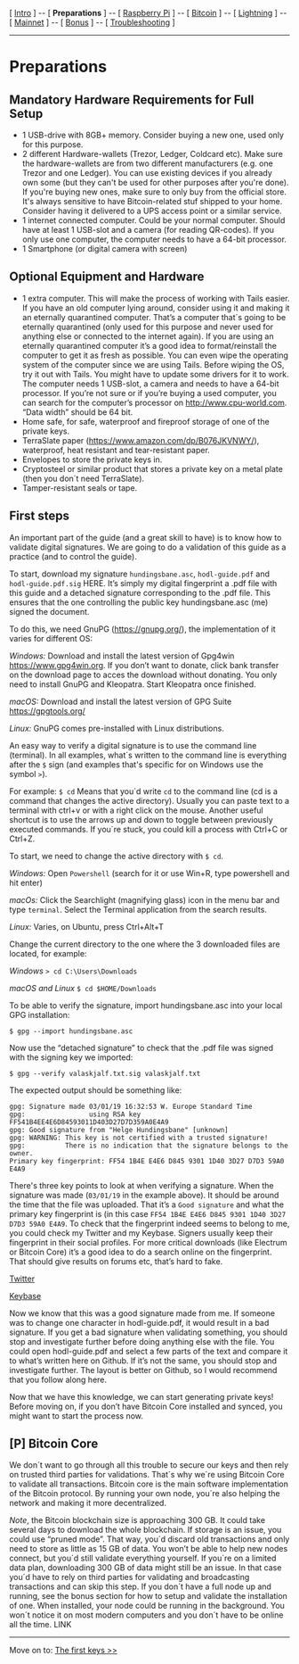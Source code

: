 [ [Intro](README.md) ] -- [ **Preparations** ] -- [ [Raspberry Pi](raspibolt_20_pi.md) ] -- [ [Bitcoin](raspibolt_30_bitcoin.md) ] -- [ [Lightning](raspibolt_40_lnd.md) ] -- [ [Mainnet](raspibolt_50_mainnet.md) ] -- [ [Bonus](raspibolt_60_bonus.md) ] -- [ [Troubleshooting](raspibolt_70_troubleshooting.md) ]

-------

# Preparations

## Mandatory Hardware Requirements for Full Setup

*	1 USB-drive with 8GB+ memory. Consider buying a new one, used only for this purpose.
*	2 different Hardware-wallets (Trezor, Ledger, Coldcard etc). Make sure the hardware-wallets are from two different manufacturers (e.g. one Trezor and one Ledger). You can use existing devices if you already own some (but they can't be used for other purposes after you're done). If you're buying new ones, make sure to only buy from the official store. It's always sensitive to have Bitcoin-related stuf shipped to your home. Consider having it delivered to a UPS access point or a similar service.
*	1 internet connected computer. Could be your normal computer. Should have at least 1 USB-slot and a camera (for reading QR-codes). If you only use one computer, the computer needs to have a 64-bit processor.
*	1 Smartphone (or digital camera with screen)

## Optional Equipment and Hardware 

* 1 extra computer. This will make the process of working with Tails easier. If you have an old computer lying around, consider using it and making it an eternally quarantined computer. That’s a computer that´s going to be eternally quarantined (only used for this purpose and never used for anything else or connected to the internet again). If you are using an eternally quarantined computer it’s a good idea to format/reinstall the computer to get it as fresh as possible. You can even wipe the operating system of the computer since we are using Tails. Before wiping the OS, try it out with Tails. You might have to update some drivers for it to work. The computer needs 1 USB-slot, a camera and needs to have a 64-bit processor. If you’re not sure or if you’re buying a used computer, you can search for the computer’s processor on http://www.cpu-world.com. “Data width” should be 64 bit. 
*	Home safe, for safe, waterproof and fireproof storage of one of the private keys.
*	TerraSlate paper (https://www.amazon.com/dp/B076JKVNWY/), waterproof, heat resistant and tear-resistant paper.
*	Envelopes to store the private keys in. 
*	Cryptosteel or similar product that stores a private key on a metal plate (then you don´t need TerraSlate).
*	Tamper-resistant seals or tape.

## First steps

An important part of the guide (and a great skill to have) is to know how to validate digital signatures. We are going to do a validation of this guide as a practice (and to control the guide).

To start, download my signature `hundingsbane.asc`, `hodl-guide.pdf` and `hodl-guide.pdf.sig` HERE. It’s simply my digital fingerprint a .pdf file with this guide and a detached signature corresponding to the .pdf file. This ensures that the one controlling the public key hundingsbane.asc (me) signed the document.   

To do this, we need GnuPG (https://gnupg.org/), the implementation of it varies for different OS:

*Windows:* Download and install the latest version of Gpg4win https://www.gpg4win.org. If you don’t want to donate, click bank transfer on the download page to acces the download without donating. You only need to install GnuPG and Kleopatra. Start Kleopatra once finished. 

*macOS:* Download and install the latest version of GPG Suite https://gpgtools.org/ 

*Linux:* GnuPG comes pre-installed with Linux distributions.

An easy way to verify a digital signature is to use the command line (terminal). 
In all examples, what´s written to the command line is everything after the `$` sign (and examples that's specific for on Windows use the symbol `>`). 

For example: `$ cd` 
Means that you´d write `cd` to the command line (cd is a command that changes the active directory). 
Usually you can paste text to a terminal with ctrl+v or with a right click on the mouse. Another useful shortcut is to use the arrows up and down to toggle between previously executed commands. If you´re stuck, you could kill a process with Ctrl+C or Ctrl+Z. 

To start, we need to change the active directory with `$ cd`. 

*Windows:* Open `Powershell` (search for it or use Win+R, type powershell and hit enter) 

*macOs:* Click the Searchlight (magnifying glass) icon in the menu bar and type `terminal`. Select the Terminal application from the search results. 

*Linux:* Varies, on Ubuntu, press Ctrl+Alt+T 

Change the current directory to the one where the 3 downloaded files are located, for example: 

*Windows* `> cd C:\Users\Downloads` 

*macOS and Linux* `$ cd $HOME/Downloads` 

To be able to verify the signature, import hundingsbane.asc into your local GPG installation: 

`$ gpg --import hundingsbane.asc` 

Now use the “detached signature” to check that the .pdf file was signed with the signing key we imported: 

`$ gpg --verify valaskjalf.txt.sig valaskjalf.txt` 

The expected output should be something like:

```
gpg: Signature made 03/01/19 16:32:53 W. Europe Standard Time
gpg:                using RSA key FF541B4EE4E6D84593011D403D27D7D359A0E4A9
gpg: Good signature from "Helge Hundingsbane" [unknown]
gpg: WARNING: This key is not certified with a trusted signature!
gpg:          There is no indication that the signature belongs to the owner.
Primary key fingerprint: FF54 1B4E E4E6 D845 9301 1D40 3D27 D7D3 59A0 E4A9
```

There's three key points to look at when verifying a signature. When the signature was made (`03/01/19` in the example above). It should be around the time that the file was uploaded. That it’s a `Good signature` and what the primary key fingerprint is (in this case `FF54 1B4E E4E6 D845 9301 1D40 3D27 D7D3 59A0 E4A9`. 
To check that the fingerprint indeed seems to belong to me, you could check my Twitter and my Keybase. Signers usually keep their fingerprint in their social profiles. For more critical downloads (like Electrum or Bitcoin Core) it’s a good idea to do a search online on the fingerprint. That should give results on forums etc, that’s hard to fake. 

[Twitter](https://twitter.com/HelgeHunding)

[Keybase](https://keybase.io/helgehunding)

Now we know that this was a good signature made from me. If someone was to change one character in hodl-guide.pdf, it would result in a bad signature. If you get a bad signature when validating something, you should stop and investigate further before doing anything else with the file. You could open hodl-guide.pdf and select a few parts of the text and compare it to what’s written here on Github. If it’s not the same, you should stop and investigate further. The layout is better on Github, so I would recommend that you follow along here.

Now that we have this knowledge, we can start generating private keys! Before moving on, if you don’t have Bitcoin Core installed and synced, you might want to start the process now.

## [P] Bitcoin Core

We don´t want to go through all this trouble to secure our keys and then rely on trusted third parties for validations. That´s why we´re using Bitcoin Core to validate all transactions. Bitcoin core is the main software implementation of the Bitcoin protocol. By running your own node, you´re also helping the network and making it more decentralized. 

*Note*, the Bitcoin blockchain size is approaching 300 GB. It could take several days to download the whole blockchain. If storage is an issue, you could use “pruned mode”. That way, you´d discard old transactions and only need to store as little as 15 GB of data. You won’t be able to help new nodes connect, but you´d still validate everything yourself. If you´re on a limited data plan, downloading 300 GB of data might still be an issue. In that case you´d have to rely on third parties for validating and broadcasting transactions and can skip this step. If you don´t have a full node up and running, see the bonus section for how to setup and validate the installation of one. When installed, your node could be running in the background. You won´t notice it on most modern computers and you don´t have to be online all the time. LINK

---
Move on to: [The first keys >>](hodl-guide_20_first-key.md)
